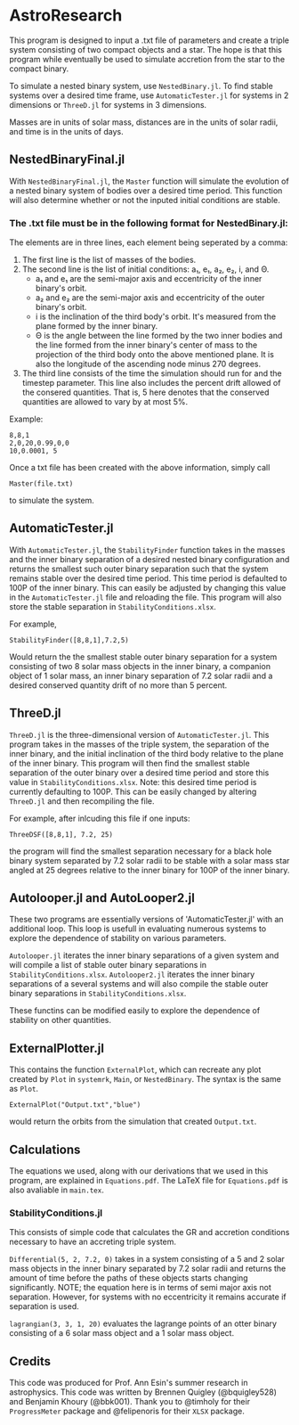 # AstroResearch

This program is designed to input a .txt file of parameters and create a triple system consisting of two compact objects and a star. The hope is that this program while eventually be used to simulate accretion from the star to the compact binary.

To simulate a nested binary system, use `NestedBinary.jl`. To find stable systems over a desired time frame, use `AutomaticTester.jl` for systems in 2 dimensions or `ThreeD.jl` for systems in 3 dimensions. 

Masses are in units of solar mass, distances are in the units of solar radii, and time is in the units of days.

## NestedBinaryFinal.jl

  With `NestedBinaryFinal.jl`, the `Master` function will simulate the evolution of a nested binary system of bodies over a desired time period. This function will also determine whether or not the inputed initial conditions are stable. 
  
  
  ### The .txt file must be in the following format for NestedBinary.jl:

  The elements are in three lines, each element being seperated by a comma:
  1. The first line is the list of masses of the bodies.
  2. The second line is the list of initial conditions: a₁, e₁, a₂, e₂, i, and Θ.
     - a₁ and e₁ are the semi-major axis and eccentricity of the inner binary's orbit.
     - a₂ and e₂ are the semi-major axis and eccentricity of the outer binary's orbit. 
     - i is the inclination of the third body's orbit. It's measured from the plane formed by the inner binary.
     - Θ is the angle between the line formed by the two inner bodies and the line formed from the inner binary's center of mass to the projection of the third body onto the above mentioned plane. It is also the longitude of the ascending node minus 270 degrees.
  3. The third line consists of the time the simulation should run for and the timestep parameter. This line also includes the percent drift allowed of the consered quantities. That is, 5 here denotes that the conserved quantities are allowed to vary by at most 5%.

  Example:
  ```
  8,8,1
  2,0,20,0.99,0,0
  10,0.0001, 5
  ```
  
  Once a txt file has been created with the above information, simply call 
  ```
  Master(file.txt)
  ```
  to simulate the system.
 
 
## AutomaticTester.jl

  With `AutomaticTester.jl`, the `StabilityFinder` function takes in the masses and the inner binary separation of a desired nested binary configuration and returns the smallest such outer binary separation such that the system remains stable over the desired time period. This time period is defaulted to 100P of the inner binary. This can easily be adjusted by changing this value in the `AutomaticTester.jl` file and reloading the file. This program will also store the stable separation in `StabilityConditions.xlsx`.
  
  For example,
  
  ```
  StabilityFinder([8,8,1],7.2,5)
  ```
  Would return the the smallest stable outer binary separation for a system consisting of two 8 solar mass objects in the inner binary, a companion object of 1 solar mass, an inner binary separation of 7.2 solar radii and a desired conserved quantity drift of no more than 5 percent.
  
 ## ThreeD.jl

  `ThreeD.jl` is the three-dimensional version of `AutomaticTester.jl`. This program takes in the masses of the triple system, the separation of the inner binary, and the initial inclination of the third body relative to the plane of the inner binary. This program will then find the smallest stable separation of the outer binary over a desired time period and store this value in `StabilityConditions.xlsx`. Note: this desired time period is currently defaulting to 100P. This can be easily changed by altering `ThreeD.jl` and then recompiling the file.
  
  For example, after inlcuding this file if one inputs:
  
  ```
  ThreeDSF([8,8,1], 7.2, 25)
  ```
  
  the program will find the smallest separation necessary for a black hole binary system separated by 7.2 solar radii to be stable with a solar mass star angled at 25 degrees relative to the inner binary for 100P of the inner binary.
  
## Autolooper.jl and AutoLooper2.jl

  These two programs are essentially versions of 'AutomaticTester.jl' with an additional loop. This loop is usefull in evaluating numerous systems to explore the dependence of stability on various parameters.
  
  `Autolooper.jl` iterates the inner binary separations of a given system and will compile a list of stable outer binary separations in `StabilityConditions.xlsx`. 
  `Autolooper2.jl` iterates the inner binary separations of a several systems and will also compile the stable outer binary separations in `StabilityConditions.xlsx`. 
  
  These functins can be modified easily to explore the dependence of stability on other quantities.
  
## ExternalPlotter.jl
 
  This contains the function `ExternalPlot`, which can recreate any plot created by `Plot` in `systemrk`, `Main`, or `NestedBinary`. The syntax is the same as `Plot`.
  
  ```
  ExternalPlot("Output.txt","blue")
  ```
  would return the orbits from the simulation that created `Output.txt`.

## Calculations

  The equations we used, along with our derivations that we used in this program, are explained in `Equations.pdf`. The LaTeX file for `Equations.pdf` is also avaliable in `main.tex`.
  
  ### StabilityConditions.jl
  This consists of simple code that calculates the GR and accretion conditions necessary to have an accreting triple system. 
  
  `Differential(5, 2, 7.2, 0)` takes in a system consisting of a 5 and 2 solar mass objects in the inner binary separated by 7.2 solar radii and returns the amount of time before the paths of these objects starts changing significantly. NOTE; the equation here is in terms of semi major axis not separation. However, for systems with no eccentricity it remains accurate if separation is used.
  
  `lagrangian(3, 3, 1, 20)` evaluates the lagrange points of an otter binary consisting of a 6 solar mass object and a 1 solar mass object. 

  
 ## Credits
 This code was produced for Prof. Ann Esin's summer research in astrophysics.
 This code was written by Brennen Quigley (@bquigley528) and Benjamin Khoury (@bbk001).
 Thank you to @timholy for their `ProgressMeter` package and @felipenoris for their `XLSX` package.
